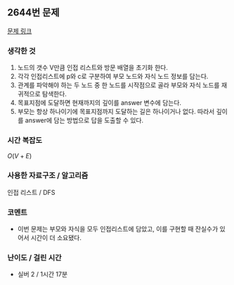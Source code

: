 ## 2644번 문제

[문제 링크](https://www.acmicpc.net/problem/2644)

### 생각한 것

1. 노드의 갯수 V만큼 인접 리스트와 방문 배열을 초기화 한다.
2. 각각 인접리스트에 p와 c로 구분하여 부모 노드와 자식 노드 정보를 담는다.
3. 관계를 파악해야 하는 두 노드 중 한 노드를 시작점으로 골라 부모와 자식 노드를 재귀적으로 탐색한다.
4. 목표지점에 도달하면 현재까지의 깊이를 answer 변수에 담는다.
5. 부모는 항상 하나이기에 목표지점까지 도달하는 길은 하나이거나 없다. 따라서 깊이를 answer에 담는 방법으로 답을 도출할 수 있다.

### 시간 복잡도

$O(V + E)$

### 사용한 자료구조 / 알고리즘

인접 리스트 / DFS

### 코멘트

- 이번 문제는 부모와 자식을 모두 인접리스트에 담았고, 이를 구현할 때 잔실수가 있어서 시간이 더 소요됐다.

### 난이도 / 걸린 시간

- 실버 2 / 1시간 17분
